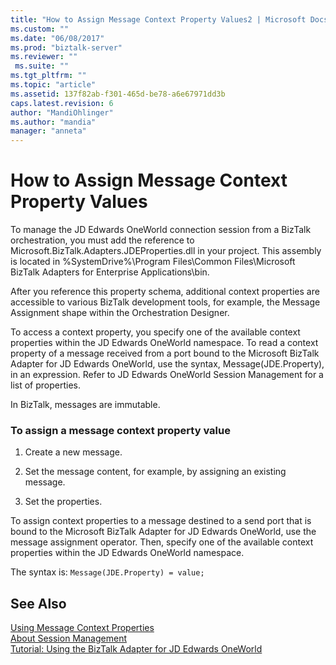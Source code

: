 ```yaml
---
title: "How to Assign Message Context Property Values2 | Microsoft Docs"
ms.custom: ""
ms.date: "06/08/2017"
ms.prod: "biztalk-server"
ms.reviewer: ""
 ms.suite: ""
ms.tgt_pltfrm: ""
ms.topic: "article"
ms.assetid: 137f82ab-f301-465d-be78-a6e67971dd3b
caps.latest.revision: 6
author: "MandiOhlinger"
ms.author: "mandia"
manager: "anneta"
---
```

# How to Assign Message Context Property Values
To manage the JD Edwards OneWorld connection session from a BizTalk orchestration, you must add the reference to Microsoft.BizTalk.Adapters.JDEProperties.dll in your project. This assembly is located in %SystemDrive%\Program Files\Common Files\Microsoft BizTalk Adapters for Enterprise Applications\bin.  
  
 After you reference this property schema, additional context properties are accessible to various BizTalk development tools, for example, the Message Assignment shape within the Orchestration Designer.  
  
 To access a context property, you specify one of the available context properties within the JD Edwards OneWorld namespace. To read a context property of a message received from a port bound to the Microsoft BizTalk Adapter for JD Edwards OneWorld, use the syntax, Message(JDE.Property), in an expression. Refer to JD Edwards OneWorld Session Management for a list of properties.  
  
 In BizTalk, messages are immutable.  
  
### To assign a message context property value  
  
1.  Create a new message.  
  
2.  Set the message content, for example, by assigning an existing message.  
  
3.  Set the properties.  
  
 To assign context properties to a message destined to a send port that is bound to the Microsoft BizTalk Adapter for JD Edwards OneWorld, use the message assignment operator. Then, specify one of the available context properties within the JD Edwards OneWorld namespace.  
  
 The syntax is: `Message(JDE.Property) = value;`  
  
## See Also  
 [Using Message Context Properties](../core/using-message-context-properties2.md)   
 [About Session Management](../core/about-session-management1.md)   
 [Tutorial: Using the BizTalk Adapter for JD Edwards OneWorld](../core/tutorial-using-the-biztalk-adapter-for-jd-edwards-oneworld.md)